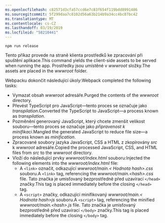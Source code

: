 ```yaml
---
ms.openlocfilehash: c82571d3cfa57ccd6e7c83f654f119bdd8991486
ms.sourcegitcommit: 5f299daa7c8102d56a63b214b9a34cc4bc87bc42
ms.translationtype: MT
ms.contentlocale: cs-CZ
ms.lasthandoff: 03/19/2019
ms.locfileid: "58210441"
---
```

```console
npm run release
```

<span data-ttu-id="1943a-101">Tento příkaz provede na straně klienta prostředků ke zpracování při spuštění aplikace.</span><span class="sxs-lookup"><span data-stu-id="1943a-101">This command yields the client-side assets to be served when running the app.</span></span> <span data-ttu-id="1943a-102">Prostředky jsou umístěné v *wwwroot* složky.</span><span class="sxs-lookup"><span data-stu-id="1943a-102">The assets are placed in the *wwwroot* folder.</span></span>

<span data-ttu-id="1943a-103">Webpacku dokončit následující úkoly:</span><span class="sxs-lookup"><span data-stu-id="1943a-103">Webpack completed the following tasks:</span></span>

* <span data-ttu-id="1943a-104">Vymazat obsah *wwwroot* adresáře.</span><span class="sxs-lookup"><span data-stu-id="1943a-104">Purged the contents of the *wwwroot* directory.</span></span>
* <span data-ttu-id="1943a-105">Převést TypeScript pro JavaScript&mdash;tento proces se označuje jako *transpilation*.</span><span class="sxs-lookup"><span data-stu-id="1943a-105">Converted the TypeScript to JavaScript&mdash;a process known as *transpilation*.</span></span>
* <span data-ttu-id="1943a-106">Pozměnění generovaný JavaScript, který chcete zmenšit velikost souboru&mdash;tento proces se označuje jako *připravenost k minifikaci*.</span><span class="sxs-lookup"><span data-stu-id="1943a-106">Mangled the generated JavaScript to reduce file size&mdash;a process known as *minification*.</span></span>
* <span data-ttu-id="1943a-107">Zpracované soubory jazyka JavaScript, CSS a HTML z zkopírovány *src* k *wwwroot* adresáře.</span><span class="sxs-lookup"><span data-stu-id="1943a-107">Copied the processed JavaScript, CSS, and HTML files from *src* to the *wwwroot* directory.</span></span>
* <span data-ttu-id="1943a-108">Vloží do následující prvky *wwwroot/index.html* souboru:</span><span class="sxs-lookup"><span data-stu-id="1943a-108">Injected the following elements into the *wwwroot/index.html* file:</span></span>
  * <span data-ttu-id="1943a-109">A `<link>` označit, odkazující *wwwroot/main.\< Hodnota hash\>.css* souboru.</span><span class="sxs-lookup"><span data-stu-id="1943a-109">A `<link>` tag, referencing the *wwwroot/main.\<hash\>.css* file.</span></span> <span data-ttu-id="1943a-110">Tato značka je umisťovaný bezprostředně před uzavírací `</head>` značky.</span><span class="sxs-lookup"><span data-stu-id="1943a-110">This tag is placed immediately before the closing `</head>` tag.</span></span>
  * <span data-ttu-id="1943a-111">A `<script>` značky, odkazující minifikovaný *wwwroot/main.\< Hodnota hash\>js* souboru.</span><span class="sxs-lookup"><span data-stu-id="1943a-111">A `<script>` tag, referencing the minified *wwwroot/main.\<hash\>.js* file.</span></span> <span data-ttu-id="1943a-112">Tato značka je umisťovaný bezprostředně před uzavírací `</body>` značky.</span><span class="sxs-lookup"><span data-stu-id="1943a-112">This tag is placed immediately before the closing `</body>` tag.</span></span>

